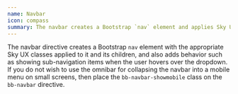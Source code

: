 ```yaml
---
name: Navbar
icon: compass
summary: The navbar creates a Bootstrap `nav` element and applies Sky UX classes to it.
---
```


The navbar directive creates a Bootstrap `nav` element with the appropriate Sky UX classes applied to it and its children, and also adds behavior such as showing sub-navigation items when the user hovers over the dropdown. If you do not wish to use the omnibar for collapsing the navbar into a mobile menu on small screens, then place the `bb-navbar-showmobile` class on the `bb-navbar` directive.